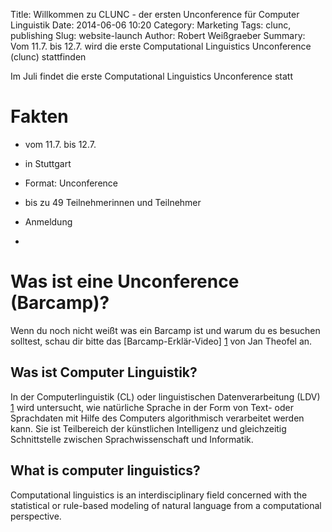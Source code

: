Title: Willkommen zu CLUNC - der ersten Unconference für Computer Linguistik
Date: 2014-06-06 10:20
Category: Marketing
Tags: clunc, publishing
Slug: website-launch
Author: Robert Weißgraeber 
Summary: Vom 11.7. bis 12.7. wird die erste Computational Linguistics Unconference (clunc) stattfinden

Im Juli findet die erste Computational Linguistics Unconference statt

# Fakten
* vom 11.7. bis 12.7. 
* in Stuttgart
* Format: Unconference
* bis zu 49 Teilnehmerinnen und Teilnehmer

* Anmeldung
* 

# Was ist eine Unconference (Barcamp)?

Wenn du noch nicht weißt was ein Barcamp ist und warum du es besuchen solltest, schau dir bitte das [Barcamp-Erklär-Video] [1] von Jan Theofel an.

[1]: https://www.youtube.com/watch?v=q6UenIRb0Yk


## Was ist Computer Linguistik?

In der Computerlinguistik (CL) oder linguistischen Datenverarbeitung (LDV) [1] wird untersucht, wie natürliche Sprache in der Form von Text- oder Sprachdaten mit Hilfe des Computers algorithmisch verarbeitet werden kann. Sie ist Teilbereich der künstlichen Intelligenz und gleichzeitig Schnittstelle zwischen Sprachwissenschaft und Informatik.

## What is computer linguistics?

Computational linguistics is an interdisciplinary field concerned with the statistical or rule-based modeling of natural language from a computational perspective.


